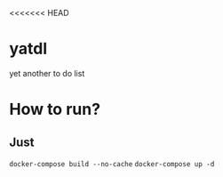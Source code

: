 <<<<<<< HEAD
# yatdl
yet another to do list

# How to run? 
## Just
`docker-compose build --no-cache`
`docker-compose up -d`